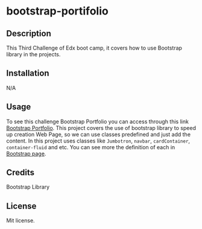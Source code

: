# bootstrap-portifolio

## Description
This Third Challenge of Edx boot camp, it covers how to use Bootstrap library in the projects.
## Installation
N/A

## Usage
To see this challenge Bootstrap Portfolio you can access through this link [Bootstrap Portfolio](https://lucasciofe.github.io/bootstrap-portfolio/).
This project covers the use of bootstrap library to speed up creation Web Page, so we can use classes predefined
and just add the content. In this project uses classes like `Jumbotron`, `navbar`, `cardContainer`, `container-fluid` and etc.
You can see more the definition of each in [Bootstrap page](https://getbootstrap.com/).

## Credits
Bootstrap Library

## License
Mit license.
